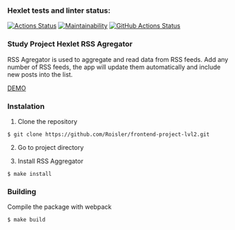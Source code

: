 ### Hexlet tests and linter status:
[![Actions Status](https://github.com/Roisler/frontend-project-11/workflows/hexlet-check/badge.svg)](https://github.com/Roisler/frontend-project-11/actions) [![Maintainability](https://api.codeclimate.com/v1/badges/f9a938c5fd121ce0fa27/maintainability)](https://codeclimate.com/github/Roisler/frontend-project-11/maintainability) [![GitHub Actions Status](https://github.com/Roisler/frontend-project-11/workflows/github-actions-js/badge.svg)](https://github.com/Roisler/frontend-project-11/actions)

### Study Project Hexlet RSS Agregator

RSS Agregator is used to aggregate and read data from RSS feeds. Add any number of RSS feeds, the app will update them automatically and include new posts into the list.

[DEMO](https://frontend-project-11-u23c.vercel.app/)

### Instalation
1. Clone the repository

```$ git clone https://github.com/Roisler/frontend-project-lvl2.git```

2. Go to project directory


3. Install RSS Aggregator

```$ make install```

### Building

Compile the package with webpack

```$ make build```